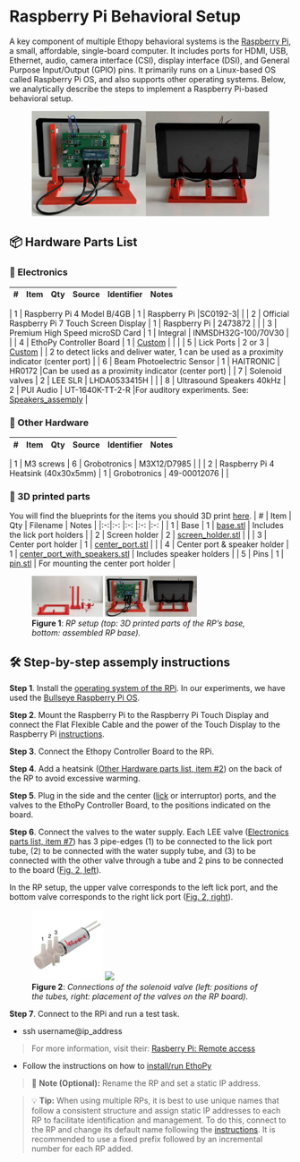 # Raspberry Pi Behavioral Setup
A key component of multiple Ethopy behavioral systems is the [Raspberry Pi](https://www.raspberrypi.com/), a small, affordable, single-board computer. It includes ports for HDMI, USB, Ethernet, audio, camera interface (CSI), display interface (DSI), and General Purpose Input/Output (GPIO) pins. It primarily runs on a Linux-based OS called Raspberry Pi OS, and also supports other operating systems. Below, we analytically describe the steps to implement a Raspberry Pi-based behavioral setup.

<div align="center">
  <figure id="fig1">
    <img src="RP_Figures/Fig1b.png" width="%" />
  </figure>
</div>


## 📦 Hardware Parts List

### 🔌 Electronics

| # | Item                                          | Qty     | Source              | Identifier            | Notes                                                                                     |
|:-:|:-:                                            |:-:      |:-:                  |:-:                    |:-:                                                                                        |
<a id="electro1"></a>
| 1 | Raspberry Pi 4 Model B/4GB                    | 1       | Raspberry Pi             |SC0192-3|                                                                                           |
<a id="electro2"></a>
| 2 | Official Raspberry Pi 7 Touch Screen Display  | 1       | Raspberry Pi              |  2473872         |                                                                                           |
<a id="electro3"></a>
| 3 | Premium High Speed microSD Card               | 1       |  Integral  | INMSDH32G-100/70V30              |                                                                                           |
<a id="electro4"></a>
| 4 | EthoPy Controller Board                       | 1       | [Custom](ethopy_hardware/Homecage/EthoPy_Controller_Board.md)              |                       |                                                                                           |
<a id="electro5"></a>
| 5 | Lick Ports                                    | 2 or 3  | [Custom](ethopy_hardware/Homecage/Lick_ports_assemply.md)              |                       | 2 to detect licks and deliver water, 1 can be used as a proximity indicator (center port) |
<a id="electro6"></a>
| 6 | Beam Photoelectric Sensor                     | 1       | HAITRONIC               | HR0172          |Can be used as a proximity indicator (center port)                                         |
<a id="electro7"></a>
| 7 | Solenoid valves                               | 2       | LEE SLR         | LHDA0533415H               |                                                                                           | <!--Verify Mfr. source-->
<a id="electro8"></a>
| 8 | Ultrasound Speakers 40kHz                     | 2       | PUI Audio      | UT-1640K-TT-2-R    |For auditory experiments. See: [Speakers_assemply](ethopy_hardware/Homecage/Speakers_assemply.md)                                                                    |

### 🔧 Other Hardware

| # | Item                                | Qty | Source      | Identifier    | Notes       |
|:-:|:-:                                  |:-:  |:-:          |:-:            |:-:          |
<a id="other1"></a>
| 1 | M3 screws                           | 6   | Grobotronics  | M3X12/D7985  |             | <!--Verify Mfr. source & Identifier-->
<a id="other2"></a>
| 2 | Raspberry Pi 4 Heatsink (40x30x5mm) | 1   | Grobotronics  | 49-00012076  |             | <!--Verify Mfr. source & Identifier-->

### 🧩 3D printed parts
You will find the blueprints for the items you should 3D print [here](ethopy_hardware/Homecage/3d_designs).
| # | Item                          | Qty | Filename                                                                                            | Notes                           |
|:-:|:-:                            |:-:  |:-:                                                                                                  |:-:                              |
| 1 | Base                          | 1   | [base.stl](ethopy_hardware/Homecage/3d_designs/base.stl)                                            | Includes the lick port holders  |
| 2 | Screen holder                 | 2   | [screen_holder.stl](ethopy_hardware/Homecage/3d_designs/screen_holder.stl)                          |                                 |
| 3 | Center port holder            | 1   | [center_port.stl](ethopy_hardware/Homecage/3d_designs/center_port.stl)                              |                                 |
| 4 | Center port & speaker holder  | 1   | [center_port_with_speakers.stl](ethopy_hardware/Homecage/3d_designs/center_port_with_speakers.stl)  | Includes speaker holders        |
| 5 | Pins                          | 1   | [pin.stl](ethopy_hardware/Homecage/3d_designs/pin.stl)                                              | For mounting the center port holder |


<figure id="fig1">
  <img src="RP_Figures/Fig1a.png" width="30%" />
  <img src="RP_Figures/Fig1b.png" width="38.7%" />
  <figcaption><b>Figure 1</b>: <i>RP setup (top: 3D printed parts of the RP’s base, bottom: assembled RP base).</i></figcaption>
</figure>


## 🛠️ Step-by-step assemply instructions

**Step 1**. Install the [operating system of the RPi](https://www.raspberrypi.com/documentation/computers/getting-started.html#installing-the-operating-system). In our experiments, we have used the [Bullseye Raspberry Pi OS](https://www.raspberrypi.com/news/raspberry-pi-os-debian-bullseye/).

**Step 2**. Mount the Raspberry Pi to the Raspberry Pi Touch Display and connect the Flat Flexible Cable and the power of the Touch Display to the Raspberry Pi [instructions](https://www.raspberrypi.com/documentation/accessories/display.html).

**Step 3**. Connect the Ethopy Controller Board to the RPi.

**Step 4**. Add a heatsink ([Other Hardware parts list, item #2](#other2)) on the back of the RP to avoid excessive warming.

**Step 5**. Plug in the side and the center ([lick](ethopy_hardware/Homecage/Lick_ports_assemply.md) or interruptor) ports, and the valves to the EthoPy Controller Board, to the positions indicated on the board.

**Step 6**. Connect the valves to the water supply. Each LEE valve ([Electronics parts list, item #7](#electro7)) has 3 pipe-edges (1) to be connected to the lick port tube, (2) to be connected with the water supply tube, and (3) to be connected with the other valve through a tube and 2 pins to be connected to the board ([Fig. 2, left](#fig1)).

In the RP setup, the upper valve corresponds to the left lick port, and the bottom valve corresponds to the right lick port ([Fig. 2, right](#fig1)).

<figure id="fig2">
  <img src="RP_Figures/Fig2a.png" width="30%" />
  <img src="RP_Figures/Fig2b.png" width="30%" />
  <figcaption><b>Figure 2</b>: <i>Connections of the solenoid valve (left: positions of the tubes, right: placement of the valves on the RP board).</i></figcaption>
</figure>

**Step 7**. Connect to the RPi and run a test task.

- ssh username@ip_address 

> For more information, visit their: [Rasberry Pi: Remote access](https://www.raspberrypi.com/documentation/computers/remote-access.html)

- Follow the instructions on how to [install/run EthoPy](https://ef-lab.github.io/ethopy_package/installation/)

> :memo: **Note (Optional):** Rename the RP and set a static IP address.

> :bulb: **Tip:** When using multiple RPs, it is best to use unique names that follow a consistent structure and assign static IP addresses to each RP to facilitate identification and management. To do this, connect to the RP and change its default name following the [instructions](https://ef-lab.github.io/ethopy_package/raspberry_pi). It is recommended to use a fixed prefix followed by an incremental number for each RP added.
